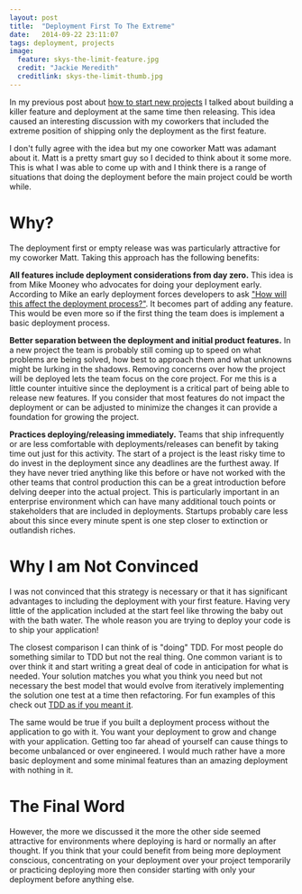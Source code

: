 ```yaml
---
layout: post
title:  "Deployment First To The Extreme"
date:   2014-09-22 23:11:07
tags: deployment, projects
image:
  feature: skys-the-limit-feature.jpg
  credit: "Jackie Meredith"
  creditlink: skys-the-limit-thumb.jpg
---
```


In my previous post about [how to start new projects][new-projects] I talked
about building a killer feature and deployment at the same time then releasing.
This idea caused an interesting discussion with my coworkers that included the
extreme position of shipping only the deployment as the first feature.

I don't fully agree with the idea but my one coworker Matt was adamant about
it. Matt is a pretty smart guy so I decided to think about it some more. This
is what I was able to come up with and I think there is a range of situations
that doing the deployment before the main project could be worth while.

Why?
===============================================================================

The deployment first or empty release was was particularly attractive for my
coworker Matt. Taking this approach has the following benefits:

**All features include deployment considerations from day zero.** This idea is
from Mike Mooney who advocates for doing your deployment early. According to
Mike an early deployment forces developers to ask
["How will this affect the deployment process?"][cd-intro]. It becomes part of
adding any feature. This would be even more so if the first thing the team does
is implement a basic deployment process.

**Better separation between the deployment and initial product features.** In a
new project the team is probably still coming up to speed on what problems are
being solved, how best to approach them and what unknowns might be lurking in
the shadows. Removing concerns over how the project will be deployed lets the
team focus on the core project. For me this is a little counter intuitive since
the deployment is a critical part of being able to release new features. If you
consider that most features do not impact the deployment or can be adjusted to
minimize the changes it can provide a foundation for growing the project.

**Practices deploying/releasing immediately.** Teams that ship infrequently or
are less comfortable with deployments/releases can benefit by taking time out
just for this activity. The start of a project is the least risky time to do
invest in the deployment since any deadlines are the furthest away. If they
have never tried anything like this before or have not worked with the other
teams that control production this can be a great introduction before delving
deeper into the actual project. This is particularly important in an enterprise
environment which can have many additional touch points or stakeholders that
are included in deployments. Startups probably care less about this since
every minute spent is one step closer to extinction or outlandish riches.

Why I am Not Convinced
===============================================================================

I was not convinced that this strategy is necessary or that it has significant
advantages to including the deployment with your first feature. Having very
little of the application included at the start feel like throwing the baby out
with the bath water. The whole reason you are trying to deploy your code is to
ship your application!

The closest comparison I can think of is "doing" TDD. For most people do
something similar to TDD but not the real thing. One common variant is to
over think it and start writing a great deal of code in anticipation for what
is needed. Your solution matches you what you think you need but not necessary
the best model that would evolve from iteratively implementing the solution
one test at a time then refactoring. For fun examples of this check out
[TDD as if you meant it][tdd].

The same would be true if you built a deployment process without the
application to go with it. You want your deployment to grow and change with
your application. Getting too far ahead of yourself can cause things to become
unbalanced or over engineered. I would much rather have a more basic deployment
and some minimal features than an amazing deployment with nothing in it.

The Final Word
===============================================================================

However, the more we discussed it the more the other side seemed attractive for
environments where deploying is hard or normally an after thought. If you think
that your could benefit from being more deployment conscious, concentrating on
your deployment over your project temporarily or practicing deploying more then
consider starting with only your deployment before anything else.

[new-projects]: /posts/how-to-start-a-new-project/
[cd-intro]:     https://www.airpair.com/continuous-deployment/posts/continuous-deployment-for-practical-people#6-1-automate-deployments-from-step-zero
[tdd]:          http://cumulative-hypotheses.org/2011/08/30/tdd-as-if-you-meant-it/
